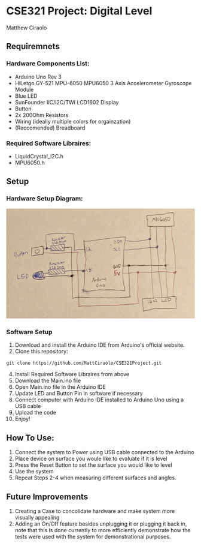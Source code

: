 # CSE321 Project: Digital Level
Matthew Ciraolo

## Requiremnets

### Hardware Components List:
  - Arduino Uno Rev 3
  - HiLetgo GY-521 MPU-6050 MPU6050 3 Axis Accelerometer Gyroscope Module
  - Blue LED
  - SunFounder IIC/I2C/TWI LCD1602 Display
  - Button
  - 2x 200Ohm Resistors
  - Wiring (ideally multiple colors for orgainzation)
  - (Reccomended) Breadboard

### Required Software Libraires:
  - LiquidCrystal_I2C.h
  - MPU6050.h

## Setup

### Hardware Setup Diagram:

![screenshot](images/Diagram.PNG)

### Software Setup
  1. Download and install the Arduino IDE from Arduino's official website.
  2. Clone this repository:
```
git clone https://github.com/MattCiraolo/CSE321Project.git
```
  4. Install Required Software Libraires from above
  5. Download the Main.ino file
  6. Open Main.ino file in the Arduino IDE
  7. Update LED and Button Pin in software if necessary
  8. Connect computer with Arduino IDE installed to Arduino Uno using a USB cable
  9. Upload the code
   10. Enjoy!

## How To Use:
1. Connect the system to Power using USB cable connected to the Arduino
2. Place device on surface you woule like to evaluate if it is level
3. Press the Reset Button to set the surface you would like to level
4. Use the system
5. Repeat Steps 2-4 when measuring different surfaces and angles.

## Future Improvements
1. Creating a Case to concolidate hardware and make system more visually appealing
2. Adding an On/Off feature besides unplugging it or plugging it back in, note that this is done currently to more efficiently demonstrate how the tests were used with the system for demonstrational purposes. 

